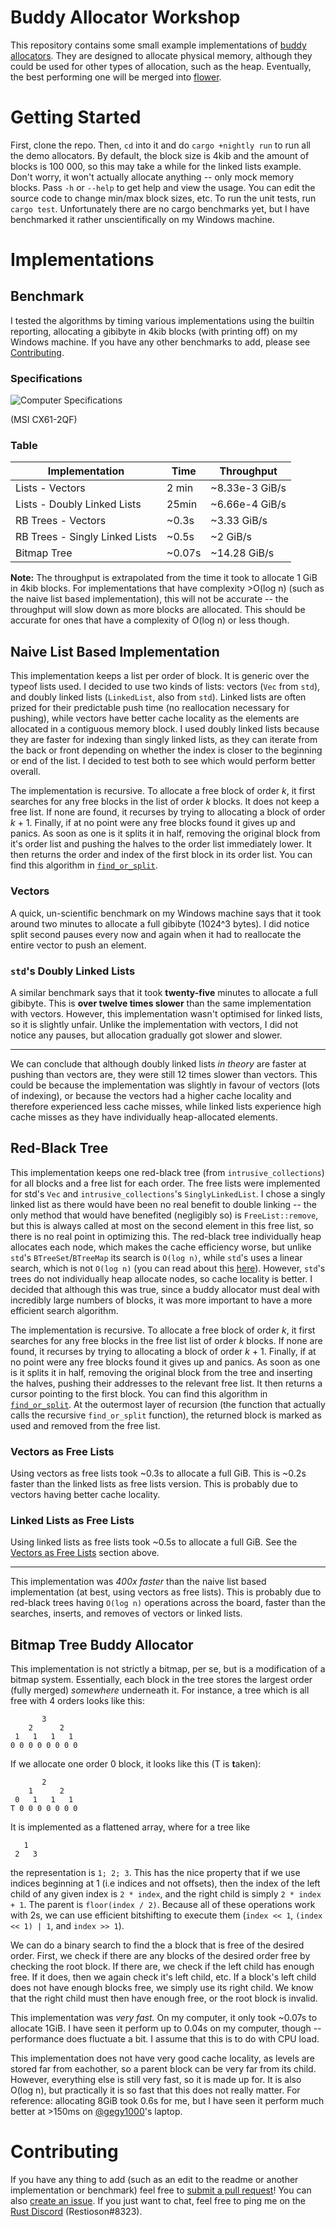 # Buddy Allocator Workshop

This repository contains some small example implementations of
[buddy allocators][buddy memory allocation]. They are designed to
allocate physical memory, although they could be used for other types of
allocation, such as the heap. Eventually, the best performing one will
be merged into [flower][flower].

# Getting Started

First, clone the repo. Then, `cd` into it and do `cargo +nightly run` to
run all the demo allocators. By default, the block size is 4kib and the
amount of blocks is 100 000, so this may take a while for the linked
lists example. Don't worry, it won't actually allocate anything -- only
mock memory blocks. Pass `-h` or `--help` to get help and view the
usage. You can edit the source code to change min/max block sizes, etc.
To run the unit tests, run `cargo test`. Unfortunately there are no
cargo benchmarks yet, but I have benchmarked it rather unscientifically
on my Windows machine.

# Implementations

## Benchmark

I tested the algorithms by timing various implementations using the
builtin reporting, allocating a gibibyte in 4kib blocks (with printing
off) on my Windows machine. If you have any other benchmarks to add,
please see [Contributing][contributing section].

### Specifications

![Computer Specifications][specs]

(MSI CX61-2QF)

### Table

| Implementation                | Time   | Throughput      |
|-------------------------------|--------|-----------------|
| Lists - Vectors               | 2 min  | ~8.33e-3 GiB/s  |
| Lists - Doubly Linked Lists   | 25min  | ~6.66e-4 GiB/s  |
| RB Trees - Vectors            | ~0.3s  | ~3.33 GiB/s     |
| RB Trees - Singly Linked Lists| ~0.5s  | ~2 GiB/s        |
| Bitmap Tree                   | ~0.07s | ~14.28 GiB/s    |

**Note:** The throughput is extrapolated from the time it took to
allocate 1 GiB in 4kib blocks. For implementations that have complexity
\>O(log n) (such as the naive list based implementation), this will not
be accurate -- the throughput will slow down as more blocks are
allocated. This should be accurate for ones that have a complexity
of O(log n) or less though.

## Naive List Based Implementation

This implementation keeps a list per order of block. It is generic over
the typeof lists used. I decided to use two kinds of lists: vectors
(`Vec` from `std`), and doubly linked lists (`LinkedList`, also from
`std`). Linked lists are often prized for their predictable push time
(no reallocation necessary for pushing), while vectors have better cache
locality as the elements are allocated in a contiguous memory block. I
used doubly linked lists because they are faster for indexing than
singly linked lists, as they can iterate from the back or front
depending on whether the index is closer to the beginning or end of the
list. I decided to test both to see which would perform better overall.

The implementation is recursive. To allocate a free block of order *k*,
it first searches for any free blocks in the list of order *k* blocks.
It does not keep a free list. If none are found, it recurses by trying
to allocating a block of order *k* + 1. Finally, if at no point were any
free blocks found it gives up and panics. As soon as one is it splits it
in half, removing the original block from it's order list and pushing
the halves to the order list immediately lower. It then returns the
order and index of the first block in its order list. You can find this
algorithm in [`find_or_split`][find_or_split lists].


### Vectors
A quick, un-scientific benchmark on my Windows machine says that it took
around two minutes to allocate a full gibibyte (1024^3 bytes). I did
notice split second pauses every now and again when it had to reallocate
the entire vector to push an element.

### `std`'s Doubly Linked Lists

A similar benchmark says that it took **twenty-five** minutes to
allocate a full gibibyte. This is **over twelve times slower** than
the same implementation with vectors. However, this implementation
wasn't optimised for linked lists, so it is slightly unfair. Unlike the
implementation with vectors, I did not notice any pauses, but allocation
gradually got slower and slower.

----

We can conclude that although doubly linked lists *in theory* are faster
at pushing than vectors are, they were still 12 times slower than
vectors. This could be because the implementation was slightly in favour
of vectors (lots of indexing), or because the vectors had a higher cache
locality and therefore experienced less cache misses, while linked lists
experience high cache misses as they have individually heap-allocated
elements.

## Red-Black Tree

This implementation keeps one red-black tree (from
`intrusive_collections`) for all blocks and a free list for each order.
The free lists were implemented for std's `Vec` and
`intrusive_collections`'s `SinglyLinkedList`. I chose a singly linked
list as there would have been no real benefit to double linking -- the
only method that would have benefited (negligibly so) is
`FreeList::remove`, but this is always called at most on the second
element in this free list, so there is no real point in optimizing this.
The red-black tree individually heap allocates each node, which makes
the cache efficiency worse, but unlike `std`'s `BTreeSet`/`BTreeMap` its
search is `O(log n)`, while `std`'s uses a linear search, which is not
`O(log n)` (you can read about this [here][btreemap]). However, `std`'s
trees do not individually heap allocate nodes, so cache locality is
better. I decided that although this was true, since a buddy allocator
must deal with incredibly large numbers of blocks, it was more important
to have a more efficient search algorithm.

The implementation is recursive. To allocate a free block of order *k*,
it first searches for any free blocks in the free list list of order *k*
blocks. If none are found, it recurses by trying to allocating a block
of order *k* + 1. Finally, if at no point were any free blocks found it
gives up and panics. As soon as one is it splits it in half, removing
the original block from the tree and inserting the halves, pushing their
addresses to the relevant free list. It then returns a cursor pointing
to the first block. You can find this algorithm in
[`find_or_split`][find_or_split trees]. At the outermost layer of
recursion (the function that actually calls the recursive
`find_or_split` function), the returned block is marked as used and
removed from the free list.

### Vectors as Free Lists

Using vectors as free lists took ~0.3s to allocate a full GiB. This is
~0.2s faster than the linked lists as free lists version. This is
probably due to vectors having better cache locality.

### Linked Lists as Free Lists

Using linked lists as free lists took ~0.5s to allocate a full GiB. See
the [Vectors as Free Lists][vectors as free lists] section above.

---

This implementation was *400x faster* than the naive list based
implementation (at best, using vectors as free lists). This is probably
due to red-black trees having `O(log n)` operations across the board,
faster than the searches, inserts, and removes of vectors or linked
lists.

## Bitmap Tree Buddy Allocator

This implementation is not strictly a bitmap, per se, but is a
modification of a bitmap system. Essentially, each block in the tree
stores the largest order (fully merged) *somewhere* underneath it. For
instance, a tree which is all free with 4 orders looks like this:

```
       3
    2      2
 1   1   1   1
0 0 0 0 0 0 0 0
```

If we allocate one order 0 block, it looks like this (T is **t**aken):

```
       2
    1      2
 0   1   1   1
T 0 0 0 0 0 0 0
```

It is implemented as a flattened array, where for a tree like
```
   1
 2   3
 ```

the representation is `1; 2; 3`. This has the nice property that if we
use indices beginning at 1 (i.e indices and not offsets), then the index
of the left child of any given index is `2 * index`, and the right child
is simply `2 * index + 1`. The parent is `floor(index / 2)`. Because all
of these operations work with 2s, we can use efficient bitshifting to
execute them (`index << 1`, `(index << 1) | 1`, and `index >> 1`).

We can do a binary search to find the a block that is free of the
desired order. First, we check if there are any blocks of the desired
order free by checking the root block. If there are, we check if the
left child has enough free. If it does, then we again check it's left
child, etc. If a block's left child does not have enough blocks free, we
simply use its right child. We know that the right child must then have
enough free, or the root block is invalid.


This implementation was *very fast.* On my computer, it only took ~0.07s
to allocate 1GiB. I have seen it perform up to 0.04s on my computer,
though -- performance does fluctuate a bit. I assume that this is to do
with CPU load.

This implementation does not have very good cache locality, as levels
are stored far from eachother, so a parent block can be very far from
its child. However, everything else is still very fast, so it is made
up for. It is also O(log n), but practically it is so fast that this
does not really matter. For reference: allocating 8GiB took 0.6s for me,
but I have seen it perform much better at >150ms on [@gegy1000][gegy]'s
laptop.

# Contributing

If you have any thing to add (such as an edit to the readme or another
implementation or benchmark) feel free to
[submit a pull request][submit a pr]! You can also
[create an issue][create an issue]. If you just want to chat, feel free
to ping me on the [Rust Discord][rust discord] (Restioson#8323).

[flower]: https://github.com/Restioson/flower
[specs]: https://i.imgur.com/DLLVS55.png
[find_or_split lists]: https://github.com/Restioson/buddy-allocator-workshop/blob/master/src/buddy_allocator_lists.rs#L256
[buddy memory allocation]: https://en.wikipedia.org/wiki/Buddy_memory_allocation
[rust discord]: https://discord.me/rust-lang
[create an issue]: https://github.com/Restioson/buddy-allocator-workshop/issues/new
[submit a pr]: https://github.com/Restioson/buddy-allocator-workshop/compare
[contributing section]: https://github.com/Restioson/buddy-allocator-workshop#contributing
[btreemap]: https://doc.rust-lang.org/std/collections/struct.BTreeMap.html
[find_or_split trees]: https://github.com/Restioson/buddy-allocator-workshop/blob/master/src/buddy_allocator_tree.rs#L225
[vectors as free lists]: https://github.com/Restioson/buddy-allocator-workshop#vectors-as-free-lists
[gegy]: https://github.com/gegy1000
